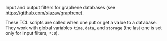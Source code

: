 Input and output filters for graphene databases
(see https://github.com/slazav/graphene).

These TCL scripts are called when one put or get a value to a database.
They work with global variables `time`, `data`, and `storage` (the last
one is set only for input filters, `*:0`).

